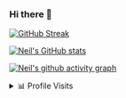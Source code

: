 ### Hi there 👋

<!--
**nkuehnle/nkuehnle** is a ✨ _special_ ✨ repository because its `README.md` (this file) appears on your GitHub profile.

Here are some ideas to get you started:

- 🔭 I’m currently working on ...
- 🌱 I’m currently learning ...
- 👯 I’m looking to collaborate on ...
- 🤔 I’m looking for help with ...
- 💬 Ask me about ...
- 📫 How to reach me: ...
- 😄 Pronouns: ...
- ⚡ Fun fact: ...
-->
[![GitHub Streak](http://github-readme-streak-stats.herokuapp.com?user=nkuehnles&theme=gruvbox&hide_border=true)](https://git.io/streak-stats)

[![Neil's GitHub stats](https://github-readme-stats.vercel.app/api?username=nkuehnle&theme=gruvbox )](https://github.com/anuraghazra/github-readme-stats)

[![Neil's github activity graph](https://activity-graph.herokuapp.com/graph?username=nkuehnle&theme=gruvbox)](https://github.com/youtube-arjun-codes/github-readme-activity-graph)


 <details>
<summary>📊 Profile Visits</summary>
 
![Visitor Count](https://profile-counter.glitch.me/{nkuehnle_github_counter}/count.svg)
